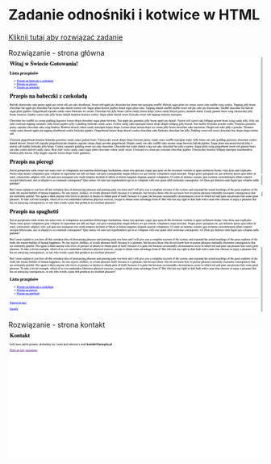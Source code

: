# Zadanie odnośniki i kotwice w HTML
[Kliknij tutaj aby rozwiązać zadanie](https://githubbox.com/Publishing-School/html-zadanie-odnosniki-kotwice)


Rozwiązanie - strona główna
![image info](./zadanie.png)

Rozwiązanie - strona kontakt
![image info](./zadanie-kontakt.png)

